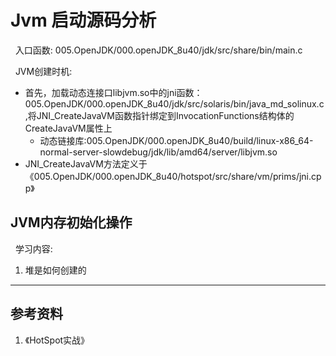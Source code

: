 # Jvm 启动源码分析
&nbsp;&nbsp;入口函数: 005.OpenJDK/000.openJDK_8u40/jdk/src/share/bin/main.c

&nbsp;&nbsp;JVM创建时机:
- 首先，加载动态连接口libjvm.so中的jni函数： 005.OpenJDK/000.openJDK_8u40/jdk/src/solaris/bin/java_md_solinux.c,将JNI_CreateJavaVM函数指针绑定到InvocationFunctions结构体的CreateJavaVM属性上
    - 动态链接库:005.OpenJDK/000.openJDK_8u40/build/linux-x86_64-normal-server-slowdebug/jdk/lib/amd64/server/libjvm.so
- JNI_CreateJavaVM方法定义于 《005.OpenJDK/000.openJDK_8u40/hotspot/src/share/vm/prims/jni.cpp》

## JVM内存初始化操作
&nbsp;&nbsp;学习内容:
1. 堆是如何创建的





-------

## 参考资料
1. 《HotSpot实战》